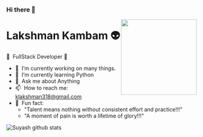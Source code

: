 ### Hi there 👋

<!--
**klakshman318/klakshman318** is a ✨ _special_ ✨ repository because its `README.md` (this file) appears on your GitHub profile.
-->

<img align='right' src='http://www.lakshmankambam.com/Lakshman.png' width='200' />

# Lakshman Kambam 👽
🚀 &nbsp;FullStack Developer&nbsp;🚀

- 🔭  &nbsp;I’m currently working on many things.
- 🌱  &nbsp;I’m currently learning Python
- 💬  &nbsp;Ask me about Anything
- 📫  &nbsp;How to reach me: klakshman318@gmail.com
- 💎  &nbsp;Fun fact: 
    - "Talent means nothing without consistent effort and practice!!!"
    - "A moment of pain is worth a lifetime of glory!!!"
    
![Suyash github stats](https://github-readme-stats.vercel.app/api?username=klakshman318&hide=["issues"]&show_icons=true)
